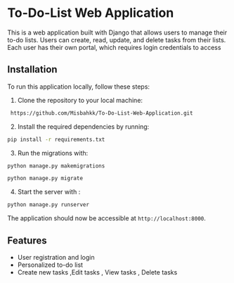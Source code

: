 
# To-Do-List Web Application

This is a web application built with Django that allows users to manage their to-do lists. Users can create, read, update, and delete tasks from their lists. Each user has their own portal, which requires login credentials to access


## Installation

To run this application locally, follow these steps:

1. Clone the repository to your local machine:
```bash
 https://github.com/Misbahkk/To-Do-List-Web-Application.git
```
2. Install the required dependencies by running: 
```bash
pip install -r requirements.txt
```
3. Run the migrations with:
```bash
python manage.py makemigrations
```
```bash
python manage.py migrate
```
4. Start the server with :
```bash
python manage.py runserver
```
The application should now be accessible at `http://localhost:8000`.
## Features

- User registration and login 
- Personalized to-do list
- Create new tasks ,Edit tasks , View tasks , Delete tasks



